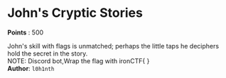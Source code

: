 # John's Cryptic Stories
**Points** : 500

John's skill with flags is unmatched; perhaps the little taps he deciphers hold the secret in the story.<br>NOTE: Discord bot,Wrap the flag with ironCTF{ }<br><b>Author</b>: `l0h1nth`

